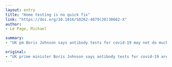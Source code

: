 ```yaml
---
layout: entry
title: "Home testing is no quick fix"
link: "https://doi.org/10.1016/S0262-4079(20)30662-X"
author:
- Le Page, Michael

summary:
- "UK pm Boris Johnson says antibody tests for covid-19 may not do much in the short term. UK prime minister says tests are a game changer, but they may not. The UK pm says the tests may not work in the long term, he says. Johnson says it is a good idea to test antibodies. He says it may not be able to do much. 'Immunition tests' say Johnson."

original:
- "UK prime minister Boris Johnson says antibody tests for covid-19 are a game changer, but they may not do much in the short term, argues Michael Le Page"
---
```


